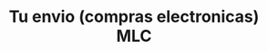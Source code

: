 ---
title: "Tu envio (compras electronicas) MLC"
url: /ciudad-de-san-jose-de-las-lajas/tu-envio-compras-electronicas-mlc/
shop: comodidad
---